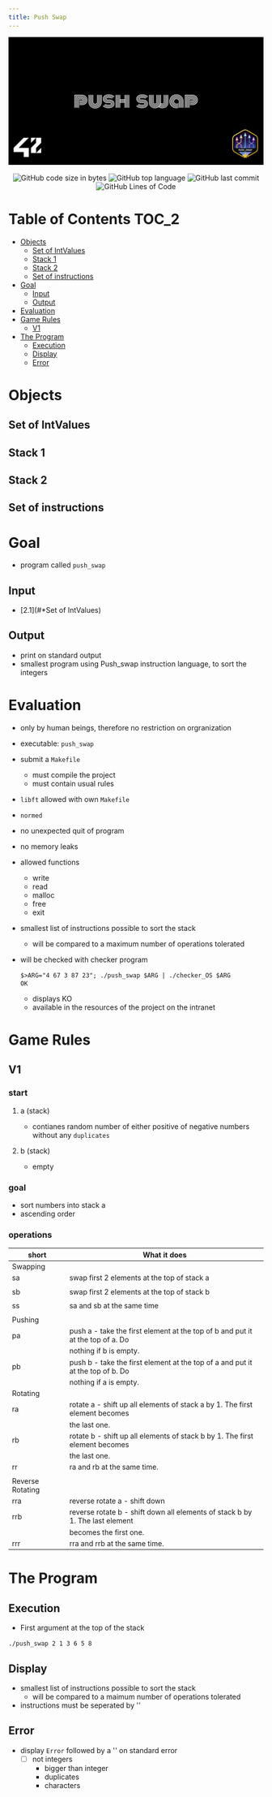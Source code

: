 ```yaml
---
title: Push Swap
---
```


![](cover-push_swap-bonus.png)

<p align="center">
<img alt="GitHub code size in bytes" src="https://img.shields.io/github/languages/code-size/Keisn1/push-swap?color=blueviolet" />
<img alt="GitHub top language" src="https://img.shields.io/github/languages/top/Keisn1/push-swap?color=blue" />
<img alt="GitHub last commit" src="https://img.shields.io/github/last-commit/Keisn1/push-swap?color=brightgreen" />
<img alt="GitHub Lines of Code" src="https://tokei.rs/b1/github/Keisn1/push-swap?category=code" />
</p>

# Table of Contents <span class="tag" tag-name="TOC_2"><span class="smallcaps">TOC_2</span></span>

- [Objects](#objects)
  - [Set of IntValues](#set-of-intvalues)
  - [Stack 1](#stack-1)
  - [Stack 2](#stack-2)
  - [Set of instructions](#set-of-instructions)
- [Goal](#goal)
  - [Input](#input)
  - [Output](#output)
- [Evaluation](#evaluation)
- [Game Rules](#game-rules)
  - [V1](#v1)
- [The Program](#the-program)
  - [Execution](#execution)
  - [Display](#display)
  - [Error](#error)

# Objects

## Set of IntValues

## Stack 1

## Stack 2

## Set of instructions

# Goal

- program called `push_swap`

## Input

- [2.1](#*Set of IntValues)

## Output

- print on standard output
- smallest program using Push_swap instruction language, to sort the
  integers

# Evaluation

- only by human beings, therefore no restriction on orgranization

- executable: `push_swap`

- submit a `Makefile`

  - must compile the project
  - must contain usual rules

- `libft` allowed with own `Makefile`

- `normed`

- no unexpected quit of program

- no memory leaks

- allowed functions

  - write
  - read
  - malloc
  - free
  - exit

- smallest list of instructions possible to sort the stack

  - will be compared to a maximum number of operations tolerated

- will be checked with checker program

  ``` shell
  $>ARG="4 67 3 87 23"; ./push_swap $ARG | ./checker_OS $ARG
  OK
  ```

  - displays KO
  - available in the resources of the project on the intranet

# Game Rules

## V1

### start

1.  a (stack)

    - contianes random number of either positive of negative numbers
      without any `duplicates`

2.  b (stack)

    - empty

### goal

- sort numbers into stack a
- ascending order

### operations

| short            | What it does                                                                   |
|------------------|--------------------------------------------------------------------------------|
| Swapping         |                                                                                |
| sa               | swap first 2 elements at the top of stack a                                    |
|                  |                                                                                |
| sb               | swap first 2 elements at the top of stack b                                    |
|                  |                                                                                |
| ss               | sa and sb at the same time                                                     |
|                  |                                                                                |
| Pushing          |                                                                                |
| pa               | push a - take the first element at the top of b and put it at the top of a. Do |
|                  | nothing if b is empty.                                                         |
| pb               | push b - take the first element at the top of a and put it at the top of b. Do |
|                  | nothing if a is empty.                                                         |
| Rotating         |                                                                                |
| ra               | rotate a - shift up all elements of stack a by 1. The first element becomes    |
|                  | the last one.                                                                  |
| rb               | rotate b - shift up all elements of stack b by 1. The first element becomes    |
|                  | the last one.                                                                  |
| rr               | ra and rb at the same time.                                                    |
|                  |                                                                                |
| Reverse Rotating |                                                                                |
| rra              | reverse rotate a - shift down                                                  |
| rrb              | reverse rotate b - shift down all elements of stack b by 1. The last element   |
|                  | becomes the first one.                                                         |
| rrr              | rra and rrb at the same time.                                                  |

# The Program

## Execution

- First argument at the top of the stack

``` shell
./push_swap 2 1 3 6 5 8
```

## Display

- smallest list of instructions possible to sort the stack
  - will be compared to a maimum number of operations tolerated
- instructions must be seperated by ''

## Error

- display `Error` followed by a '' on standard error
  - [ ] not integers
    - bigger than integer
    - duplicates
    - characters
